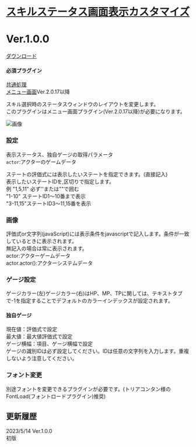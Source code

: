 # [スキルステータス画面表示カスタマイズ](https://raw.githubusercontent.com/nuun888/MZ/master/NUUN_SkillStatusEXn.js)
# Ver.1.0.0
[ダウンロード](https://raw.githubusercontent.com/nuun888/MZ/master/NUUN_SkillStatusEX.js)  
#### 必須プラグイン
[共通処理](https://github.com/nuun888/MZ/blob/master/README/Base.md)  
[メニュー画面](https://github.com/nuun888/MZ/blob/master/README/MenuScreen_default.md)Ver.2.0.17以降  

スキル選択時のステータスウィンドウのレイアウトを変更します。  
このプラグインはメニュー画面プラグイン(Ver.2.0.17以降)が必要になります。  

![画像](img/SkillStatusEX1.png)  

### 設定
表示ステータス、独自ゲージの取得パラメータ  
`actor`:アクターのゲームデータ  

ステートの評価式には表示したいステートを指定できます。(直接記入)  
表示したいステートIDを,区切りで指定します。  
例 "1,5,11" 必ず''または""で囲む  
"1-10" ステートID1～10番まで表示  
"3-11,15"ステートID3～11,15番を表示  

### 画像
評価式or文字列(javaScript)には表示条件をjavascriptで記入します。条件が一致しているときに表示されます。  
無記入の場合は常に表示されます。  
actor:アクターゲームデータ  
actor.actor():アクターシステムデータ  

### ゲージ設定  
ゲージカラー(左)ゲージカラー(右)はHP、MP、TPに関しては、テキストタブで-1を指定することでデフォルトのカラーインデックスが設定されます。  
#### 独自ゲージ  
現在値：評価式で設定  
最大値：最大値評価式で設定  
ゲージ横幅：項目、ゲージ横幅で設定  
ゲージの識別IDは必ず設定してください。IDは任意の文字列を入力します。重複しないよう注意してください。  


### フォント変更
別途フォントを変更できるプラグインが必要です。(トリアコンタン様のFontLoad(フォントロードプラグイン)推奨)  

## 更新履歴
2023/5/14 Ver.1.0.0  
初版  
